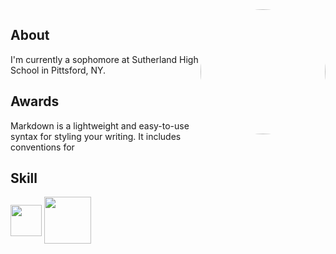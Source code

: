 <img src="https://avatars1.githubusercontent.com/u/9156815?v=4&s=400&u=ba94d583f48f076be4b58109662fbc425a4f5cc5" width="200" height="200" style="border-radius:50%;overflow:hidden" scrolling="no" frameborder="0" allowTransparency="true" align="right">

## About  
I'm currently a sophomore at Sutherland High School in Pittsford, NY.

## Awards  
Markdown is a lightweight and easy-to-use syntax for styling your writing. It includes conventions for

## Skill

<img src="https://seeklogo.com/images/L/linkedin-icon-logo-05B2880899-seeklogo.com.png" width="50" height="50" style="text-align: center; overflow:hidden" scrolling="no" frameborder="0" allowTransparency="true" align="center">  

<img src="https://www.seeklogo.net/wp-content/uploads/2016/09/facebook-icon-preview-400x400.png" width="75" height="75" style="text-align: center; overflow:hidden" scrolling="no" frameborder="0" allowTransparency="true" align="center">

